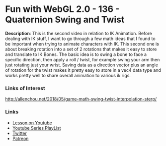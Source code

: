 # Fun with WebGL 2.0 - 136 - Quaternion Swing and Twist
**Description**:
This is the second video in relation to IK Animation. Before dealing with IK stuff, I want to go through a few math ideas that I found to be important when trying to animate characters with IK. This second one is about breaking rotation into a set of 2 rotations that makes it easy to store and translate to IK Bones. The basic idea is to swing a bone to face a specific direction, then apply a roll / twist, for example swing your arm then just rotating just your wrist. Saving data as a direction vector plus an angle of rotation for the twist makes it pretty easy to store in a vec4 data type and works pretty well to share overall animation to various ik rigs.

### Links of Interest
http://allenchou.net/2018/05/game-math-swing-twist-interpolation-sterp/


### Links
* [Lesson on Youtube](https://youtu.be/hT5asIUBoX8)
* [Youtube Series PlayList](https://www.youtube.com/playlist?list=PLMinhigDWz6emRKVkVIEAaePW7vtIkaIF)
* [Twitter](https://twitter.com/SketchpunkLabs)
* [Patreon](https://www.patreon.com/sketchpunk)